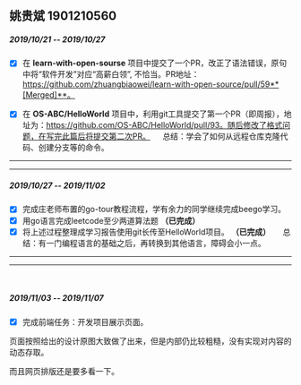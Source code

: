 ## 姚贵斌 1901210560

##### 2019/10/21 -- 2019/10/27 

- [x] 在 **learn-with-open-sourse** 项目中提交了一个PR，改正了语法错误，原句中将“软件开发”对应“高薪白领”, 不恰当。PR地址：https://github.com/zhuangbiaowei/learn-with-open-source/pull/59**[Merged]**。

- [x] 在 **OS-ABC/HelloWorld** 项目中，利用git工具提交了第一个PR（即周报），地址为：https://github.com/OS-ABC/HelloWorld/pull/93。随后修改了格式问题，在写完此篇后将提交第二次PR。
&emsp;
总结：学会了如何从远程仓库克隆代码、创建分支等的命令。 
---
---
##### 2019/10/27 -- 2019/11/02
- [x] 完成庄老师布置的go-tour教程流程，学有余力的同学继续完成beego学习。
- [x] 用go语言完成leetcode至少两道算法题 **（已完成）**
- [x] 将上述过程整理成学习报告使用git长传至HelloWorld项目。 **（已完成）**
&emsp;
总结：有一门编程语言的基础之后，再转换到其他语言，障碍会小一点。

---

---

&nbsp;

##### 2019/11/03 -- 2019/11/07

- [x] 完成前端任务：开发项目展示页面。

页面按照给出的设计原图大致做了出来，但是内部仍比较粗糙，没有实现对内容的动态存取。

而且网页排版还是要多看一下。